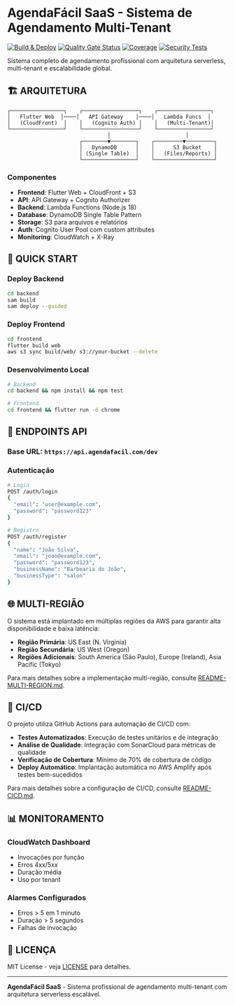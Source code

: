 # AgendaFácil SaaS - Sistema de Agendamento Multi-Tenant

[![Build & Deploy](https://github.com/leorecoa/flutter_application_1/actions/workflows/flutter-amplify-deploy.yml/badge.svg)](https://github.com/leorecoa/flutter_application_1/actions/workflows/flutter-amplify-deploy.yml)
[![Quality Gate Status](https://sonarcloud.io/api/project_badges/measure?project=leorecoa_flutter_application_1&metric=alert_status)](https://sonarcloud.io/dashboard?id=leorecoa_flutter_application_1)
[![Coverage](https://codecov.io/gh/leorecoa/flutter_application_1/branch/main/graph/badge.svg)](https://codecov.io/gh/leorecoa/flutter_application_1)
[![Security Tests](https://github.com/leorecoa/flutter_application_1/actions/workflows/performance-security.yml/badge.svg)](https://github.com/leorecoa/flutter_application_1/actions/workflows/performance-security.yml)

Sistema completo de agendamento profissional com arquitetura serverless, multi-tenant e escalabilidade global.

## 🏗️ **ARQUITETURA**

```
┌─────────────────┐    ┌──────────────────┐    ┌─────────────────┐
│   Flutter Web  │────│   API Gateway    │────│   Lambda Funcs  │
│   (CloudFront)  │    │   (Cognito Auth) │    │   (Multi-Tenant)│
└─────────────────┘    └──────────────────┘    └─────────────────┘
                                │                        │
                       ┌────────▼────────┐    ┌─────────▼─────────┐
                       │   DynamoDB      │    │      S3 Bucket    │
                       │ (Single Table)  │    │   (Files/Reports) │
                       └─────────────────┘    └───────────────────┘
```

### **Componentes**
- **Frontend**: Flutter Web + CloudFront + S3
- **API**: API Gateway + Cognito Authorizer
- **Backend**: Lambda Functions (Node.js 18)
- **Database**: DynamoDB Single Table Pattern
- **Storage**: S3 para arquivos e relatórios
- **Auth**: Cognito User Pool com custom attributes
- **Monitoring**: CloudWatch + X-Ray

## 🚀 **QUICK START**

### **Deploy Backend**
```bash
cd backend
sam build
sam deploy --guided
```

### **Deploy Frontend**
```bash
cd frontend
flutter build web
aws s3 sync build/web/ s3://your-bucket --delete
```

### **Desenvolvimento Local**
```bash
# Backend
cd backend && npm install && npm test

# Frontend  
cd frontend && flutter run -d chrome
```

## 🔗 **ENDPOINTS API**

### **Base URL**: `https://api.agendafacil.com/dev`

### **Autenticação**
```bash
# Login
POST /auth/login
{
  "email": "user@example.com",
  "password": "password123"
}

# Registro
POST /auth/register  
{
  "name": "João Silva",
  "email": "joao@example.com", 
  "password": "password123",
  "businessName": "Barbearia do João",
  "businessType": "salon"
}
```

## 🌐 **MULTI-REGIÃO**

O sistema está implantado em múltiplas regiões da AWS para garantir alta disponibilidade e baixa latência:

- **Região Primária**: US East (N. Virginia)
- **Região Secundária**: US West (Oregon)
- **Regiões Adicionais**: South America (São Paulo), Europe (Ireland), Asia Pacific (Tokyo)

Para mais detalhes sobre a implementação multi-região, consulte [README-MULTI-REGION.md](README-MULTI-REGION.md).

## 🔄 **CI/CD**

O projeto utiliza GitHub Actions para automação de CI/CD com:

- **Testes Automatizados**: Execução de testes unitários e de integração
- **Análise de Qualidade**: Integração com SonarCloud para métricas de qualidade
- **Verificação de Cobertura**: Mínimo de 70% de cobertura de código
- **Deploy Automático**: Implantação automática no AWS Amplify após testes bem-sucedidos

Para mais detalhes sobre a configuração de CI/CD, consulte [README-CICD.md](README-CICD.md).

## 📊 **MONITORAMENTO**

### **CloudWatch Dashboard**
- Invocações por função
- Erros 4xx/5xx
- Duração média
- Uso por tenant

### **Alarmes Configurados**
- Erros > 5 em 1 minuto
- Duração > 5 segundos  
- Falhas de invocação

## 📄 **LICENÇA**

MIT License - veja [LICENSE](LICENSE) para detalhes.

---

**AgendaFácil SaaS** - Sistema profissional de agendamento multi-tenant com arquitetura serverless escalável.